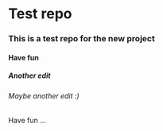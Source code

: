 # Test repo
### This is a test repo for the new project
#### Have fun
##### Another edit
###### Maybe another edit :)

Have fun ...
